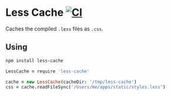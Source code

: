 # Less Cache [![CI](https://github.com/pulsar-edit/less-cache/actions/workflows/ci.yml/badge.svg)](https://github.com/pulsar-edit/less-cache/actions/workflows/ci.yml)
Caches the compiled `.less` files as `.css`.

## Using

```sh
npm install less-cache
```

```coffeescript
LessCache = require 'less-cache'

cache = new LessCache(cacheDir: '/tmp/less-cache')
css = cache.readFileSync('/Users/me/apps/static/styles.less')
```
